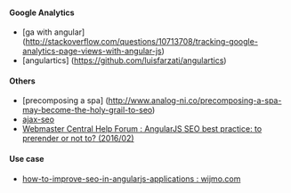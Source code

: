 #### Google Analytics
- [ga with angular] (http://stackoverflow.com/questions/10713708/tracking-google-analytics-page-views-with-angular-js)
- [angulartics] (https://github.com/luisfarzati/angulartics)

#### Others
- [precomposing a spa] (http://www.analog-ni.co/precomposing-a-spa-may-become-the-holy-grail-to-seo)
- [ajax-seo](https://github.com/liuwenchao/ajax-seo)
- [Webmaster Central Help Forum : AngularJS SEO best practice: to prerender or not to? (2016/02)](https://productforums.google.com/forum/#!topic/webmasters/M8DKibaGLPI)

#### Use case
- [how-to-improve-seo-in-angularjs-applications : wijmo.com](http://wijmo.com/blog/how-to-improve-seo-in-angularjs-applications/)


